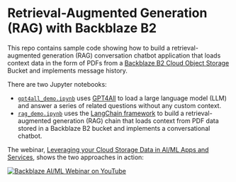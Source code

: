 # Retrieval-Augmented Generation (RAG) with Backblaze B2

This repo contains sample code showing how to build a retrieval-augmented generation (RAG) conversation chatbot application that loads context data in the form of PDFs from a [Backblaze B2 Cloud Object Storage](https://www.backblaze.com/cloud-storage) Bucket and implements message history.

There are two Jupyter notebooks:

* [`gpt4all_demo.ipynb`](gpt4all_demo.ipynb) uses [GPT4All](https://www.nomic.ai/gpt4all) to load a large language model (LLM) and answer a series of related questions without any custom context.
* [`rag_demo.ipynb`](rag_demo.ipynb) uses the [LangChain framework](https://github.com/langchain-ai/langchain) to build a retrieval-augmented generation (RAG) chain that loads context from PDF data stored in a Backblaze B2 bucket and implements a conversational chatbot.

The webinar, [Leveraging your Cloud Storage Data in AI/ML Apps and Services](https://www.youtube.com/watch?v=WpOl1Y8IWhw), shows the two approaches in action:

[![Backblaze AI/ML Webinar on YouTube](https://github.com/user-attachments/assets/b87b22d0-aa63-469d-8276-b1d3d0a466e6)](https://www.youtube.com/watch?v=WpOl1Y8IWhw)
